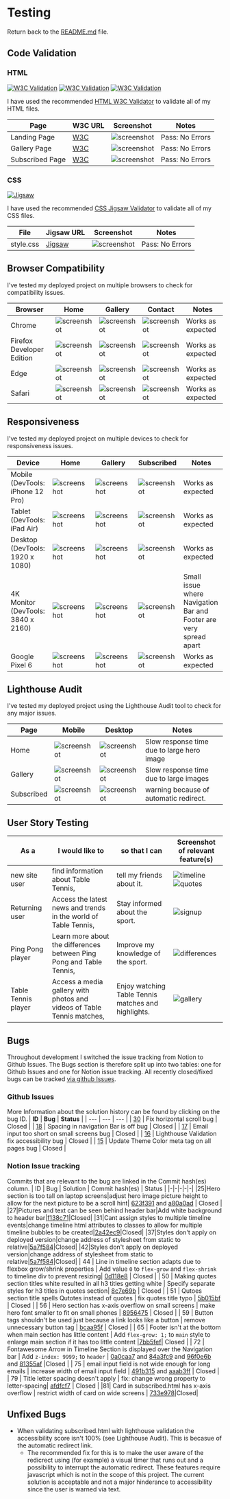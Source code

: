 # Testing

Return back to the [README.md](README.md) file.

## Code Validation

### HTML
[![W3C Validation](https://img.shields.io/w3c-validation/html?targetUrl=https%3A%2F%2Fbenschaf.github.io%2Ftabletennis-vs-pingpong%2F&label=w3c%20-%20index.html)](https://validator.w3.org/nu/?doc=https%3A%2F%2Fbenschaf.github.io%2Ftabletennis-vs-pingpong%2Findex.html)
[![W3C Validation](https://img.shields.io/w3c-validation/html?targetUrl=https%3A%2F%2Fbenschaf.github.io%2Ftabletennis-vs-pingpong%2Fgallery.html&label=w3c%20-%20gallery.html)](https://validator.w3.org/nu/?doc=https%3A%2F%2Fbenschaf.github.io%2Ftabletennis-vs-pingpong%2Fgallery.html)
[![W3C Validation](https://img.shields.io/w3c-validation/html?targetUrl=https%3A%2F%2Fbenschaf.github.io%2Ftabletennis-vs-pingpong%2Fsubscribed.html&label=w3c%20-%20subscribed.html)](https://validator.w3.org/nu/?doc=https%3A%2F%2Fbenschaf.github.io%2Ftabletennis-vs-pingpong%2Fsubscribed.html)

I have used the recommended [HTML W3C Validator](https://validator.w3.org) to validate all of my HTML files.

| Page | W3C URL | Screenshot | Notes |
| --- | --- | --- | --- |
| Landing Page | [W3C](https://validator.w3.org/nu/?doc=https%3A%2F%2Fbenschaf.github.io%2Ftabletennis-vs-pingpong%2Findex.html) | ![screenshot](documentation/images/testing/w3c-index-test.png) | Pass: No Errors |
| Gallery Page | [W3C](https://validator.w3.org/nu/?doc=https%3A%2F%2Fbenschaf.github.io%2Ftabletennis-vs-pingpong%2Fgallery.html) | ![screenshot](documentation/images/testing/w3c-gallery-test.png) | Pass: No Errors |
| Subscribed Page | [W3C](https://validator.w3.org/nu/?doc=https%3A%2F%2Fbenschaf.github.io%2Ftabletennis-vs-pingpong%2Fsubscribed.html) | ![screenshot](documentation/images/testing/w3c-subscribed-test.png) | Pass: No Errors |

### CSS

[![Jigsaw](http://jigsaw.w3.org/css-validator/images/vcss-blue)](http://jigsaw.w3.org/css-validator/validator?lang=de&profile=css3svg&uri=https%3A%2F%2Fbenschaf.github.io%2Ftabletennis-vs-pingpong%2F&usermedium=all&vextwarning=true&warning=1
)

I have used the recommended [CSS Jigsaw Validator](https://jigsaw.w3.org/css-validator) to validate all of my CSS files.

| File | Jigsaw URL | Screenshot | Notes |
| --- | --- | --- | --- |
| style.css | [Jigsaw](https://jigsaw.w3.org/css-validator/validator?uri=https%3A%2F%2Fbenschaf.github.io%2Ftabletennis-vs-pingpong) | ![screenshot](documentation/images/testing/jigsaw-style.test.png) | Pass: No Errors |

## Browser Compatibility

I've tested my deployed project on multiple browsers to check for compatibility issues.

| Browser | Home | Gallery | Contact | Notes |
| --- | --- | --- | --- | --- |
| Chrome | ![screenshot](documentation/images/testing/browser-chrome-home.png) | ![screenshot](documentation/images/testing/browser-chrome-gallery.png) | ![screenshot](documentation/images/testing/browser-chrome-subscribed.png) | Works as expected |
| Firefox Developer Edition | ![screenshot](documentation/images/testing/browser-firefox-home.png) | ![screenshot](documentation/images/testing/browser-firefox-gallery.png) | ![screenshot](documentation/images/testing/browser-firefox-subscribed.png) | Works as expected |
| Edge | ![screenshot](documentation/images/testing/browser-edge-home.png) | ![screenshot](documentation/images/testing/browser-edge-gallery.png) | ![screenshot](documentation/images/testing/browser-edge-subscribed.png) | Works as expected |
| Safari | ![screenshot](documentation/images/testing/browser-safari-home.png) | ![screenshot](documentation/images/testing/browser-safari-gallery.png) | ![screenshot](documentation/images/testing/browser-safari-subscribed.png) | Works as expected |

## Responsiveness

I've tested my deployed project on multiple devices to check for responsiveness issues.

| Device | Home | Gallery | Subscribed | Notes |
| --- | --- | --- | --- | --- |
| Mobile (DevTools: iPhone 12 Pro) | ![screenshot](documentation/images/testing/responsive-mobile-home.png) | ![screenshot](documentation/images/testing/responsive-mobile-gallery.png) | ![screenshot](documentation/images/testing/responsive-mobile-subscribed.png) | Works as expected |
| Tablet (DevTools: iPad Air) | ![screenshot](documentation/images/testing/responsive-tablet-home.png) | ![screenshot](documentation/images/testing/responsive-tablet-gallery.png) | ![screenshot](documentation/images/testing/responsive-tablet-subscribed.png) |  Works as expected |
| Desktop (DevTools: 1920 x 1080) | ![screenshot](documentation/images/testing/responsive-desktop-home.png) | ![screenshot](documentation/images/testing/responsive-desktop-gallery.png) | ![screenshot](documentation/images/testing/responsive-desktop-subscribed.png) | Works as expected |
| 4K Monitor (DevTools: 3840 x 2160) | ![screenshot](documentation/images/testing/responsive-4k-home.png) | ![screenshot](documentation/images/testing/responsive-4k-gallery.png) | ![screenshot](documentation/images/testing/responsive-4k-subscribed.png) | Small issue where Navigation Bar and Footer are very spread apart |
| Google Pixel 6 | ![screenshot](documentation/images/testing/responsive-pixel-home.png) | ![screenshot](documentation/images/testing/responsive-pixel-gallery.png) | ![screenshot](documentation/images/testing/responsive-pixel-subscribed.png) | Works as expected |

## Lighthouse Audit

I've tested my deployed project using the Lighthouse Audit tool to check for any major issues.

| Page | Mobile | Desktop | Notes |
| --- | --- | --- | --- |
| Home | ![screenshot](documentation/images/testing/lighthouse-home-mobile.png) | ![screenshot](documentation/images/testing/lighthouse-home-desktop.png) | Slow response time due to large hero image  |
| Gallery | ![screenshot](documentation/images/testing/lighthouse-gallery-mobile.png) | ![screenshot](documentation/images/testing/lighthouse-gallery-desktop.png) | Slow response time due to large images |
| Subscribed | ![screenshot](documentation/images/testing/lighthouse-subscribed-mobile.png) | ![screenshot](documentation/images/testing/lighthouse-subscribed-desktop.png) | warning because of automatic redirect. |

## User Story Testing

|As a|I would like to|so that I can|Screenshot of relevant feature(s)|
|-|-|-|-|
|new site user|find information about Table Tennis,|tell my friends about it.|![timeline](documentation/images/screenshots/screenshot-timeline.png) ![quotes](documentation/images/screenshots/screencast-quotes-slider.gif)
|Returning user|Access the latest news and trends in the world of Table Tennis,|Stay informed about the sport.|![signup](documentation/images/screenshots/screenshot-signup.png)|
|Ping Pong player|Learn more about the differences between Ping Pong and Table Tennis,|Improve my knowledge of the sport.|![differences](documentation/images/screenshots/screenshot-differences.png)
|Table Tennis player|Access a media gallery with photos and videos of Table Tennis matches,|Enjoy watching Table Tennis matches and highlights.|![gallery](documentation/images/screenshots/screencast-gallery.gif) |

## Bugs

Throughout development I switched the issue tracking from Notion to Github Issues. The Bugs section is therefore split up into two tables: one for Github Issues and one for Notion issue tracking.
All recently closed/fixed bugs can be tracked [via github Issues](https://github.com/benschaf/tabletennis-vs-pingpong/issues?q=is%3Aissue+is%3Aclosed).

### Github Issues
More Information about the solution history can be found by clicking on the bug ID.
| **ID** | **Bug** | **Status** |
| --- | --- | --- |
| [30](https://github.com/benschaf/tabletennis-vs-pingpong/issues/30) | Fix horizontal scroll bug | Closed |
| [18](https://github.com/benschaf/tabletennis-vs-pingpong/issues/18) | Spacing in navigation Bar is off bug | Closed |
| [17](https://github.com/benschaf/tabletennis-vs-pingpong/issues/17) | Email input too short on small screens bug | Closed |
| [16](https://github.com/benschaf/tabletennis-vs-pingpong/issues/16) | Lighthouse Validation fix accessibility bug | Closed |
| [15](https://github.com/benschaf/tabletennis-vs-pingpong/issues/15) | Update Theme Color meta tag on all pages bug | Closed |

### Notion Issue tracking
Commits that are relevant to the bug are linked in the Commit hash(es) column.
| ID | Bug | Solution | Commit hash(es) | Status |
|-|-|-|-|-|
|25|Hero section is too tall on laptop screens|adjust hero image picture height to allow for the next picture to be a scroll hint| [623f391](/../../commit/623f3910ba16ebd2d04c164753fd70557f394558) and [a80a0ad](/../../commit/a80a0ad2bf6077d61da9c1f84a061a597b065db0) | Closed |
|27|Pictures and text can be seen behind header bar|Add white background to header bar|[f138c71](/../../commit/f138c719a15af91506896fbf512943c5cf065b3d)|Closed|
|31|Cant assign styles to multiple timeline events|change timeline html attributes to classes to allow for multiple timeline bubbles to be created|[2a42ec9](/../../commit/2a42ec91d9174c4ce732545e997d130a5c13f34a)|Closed|
|37|Styles don't apply on deployed version|change address of stylesheet from static to relative|[5a7f584](/../../commit/5a7f584b7caeb6b8ed27e5aaae0cdf1b958707ed)|Closed|
|42|Styles don't apply on deployed version|change address of stylesheet from static to relative|[5a7f584](/../../commit/5a7f584b7caeb6b8ed27e5aaae0cdf1b958707ed)|Closed|
| 44 | Line in timeline section adapts due to flexbox grow/shrink properties | Add value `0` to `flex-grow` and `flex-shrink` to timeline div to prevent resizing| [0d118e8](/../../commit/0d118e87ad8aa93cce293dc29aff55a0f321f706) | Closed |
| 50 | Making quotes section titles white resulted in all h3 titles getting white | Specify separate styles for h3 titles in quotes section| [8c7e69b](/../../commit/8c7e69b966fecc2169487e53a9881acf8a19cfae) | Closed |
| 51 | Qutoes section title spells Qutotes instead of quotes | fix quotes title typo | [5b015bf](/../../commit/5b015bf52b0f0183e608aefc05702604a137e45e) | Closed |
| 56 | Hero section has x-axis overflow on small screens | make hero font smaller to fit on small phones | [8956475](/../../commit/8956475965cf7dd3bbf2d706483829b136074b82) | Closed |
| 59 | Button tags shouldn't be used just because a link looks like a button | remove unnecessary button tag | [bcaa95f](/../../commit/bcaa95fe48100ec2ac230e5117514ebd864d8627) | Closed |
| 65 | Footer isn't at the bottom when main section has little content | Add `flex-grow: 1;` to `main` style to enlarge main section if it has too little content |[7bb5fef](/../../commit/7bb5fef0e7b9b81b863849f29370ce9136f0542c)| Closed |
| 72 | Fontawesome Arrow in Timeline Section is displayed over the Navigation bar | Add `z-index: 9999;` to `header` | [0a0caa7](/../../commit/0a0caa703678f458155e6879dd613929b3cc4de5) and [84a3fc9](/../../commit/84a3fc9237c078838170e94269b4f5a6d2340267) and [96f0e6b](/../../commit/96f0e6ba0472c71924d1231bb3491290fd5bca22) and [81355af](/../../commit/81355afe456ea6403d48b923808bdc16325ae689) |Closed |
| 75 | email input field is not wide enough for long emails | increase width of email input field | [491b315](/../../commit/491b315fc3d033dcd5a9d42f9325235cd7837190) and [aaab3ff](/../../commit/aaab3fffaef44c136a0bfc665a1a8c715fed0f05) | Closed |
| 79 | Title letter spacing doesn't apply | fix: change wrong property to letter-spacing| [afdfcf7](/../../commit/afdfcf72b93a05da0ec7cb9bf600fac26ded5a42) | Closed |
|81| Card in subscribed.html has x-axis overflow | restrict width of card on wide screens | [733e978](/../../commit/733e9781394309a3465e7c53ed65e821e3e125b5)|Closed|


## Unfixed Bugs

- When validating subscribed.html with lighthouse validation the accessibility score isn't 100% (see Lighthouse Audit). This is becasue of the automatic redirect link. 
    - The recommended fix for this is to make the user aware of the redicrect using (for example) a visual timer that runs out and a possibility to interrupt the automatic redirect. These features require javascript which is not in the scope of this project. The current solution is acceptable and not a major hinderance to accessibility since the user is warned via text.
